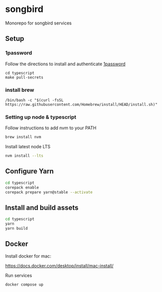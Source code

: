 # songbird

Monorepo for songbird services

## Setup

### 1password

Follow the directions to install and authenticate [1password](https://developer.1password.com/docs/cli/get-started/#install)

```
cd typescript
make pull-secrets
```

### install brew

`/bin/bash -c "$(curl -fsSL https://raw.githubusercontent.com/Homebrew/install/HEAD/install.sh)"`

### Setting up node & typescript

Follow instructions to add nvm to your PATH

```bash
brew install nvm
```

Install latest node LTS

```bash
nvm install --lts
```

## Configure Yarn

```bash
cd typescript
corepack enable
corepack prepare yarn@stable --activate
```

## Install and build assets

```bash
cd typescript
yarn
yarn build
```

## Docker

Install docker for mac:

https://docs.docker.com/desktop/install/mac-install/

Run services

```bash
docker compose up
```
